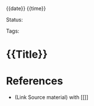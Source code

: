 
{{date}} {{time}}

Status:

Tags:

# {{Title}}



# References

- (Link Source material) with [[]]
